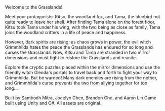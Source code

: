 Welcome to the Grasslands!

Meet your protagonists: Kitsu, the woodland fox, and Tama, the bluebird not quite ready to leave her shell. After finding Tama alone on the forest floor, Kitsu took Tama under his wing; with the two being as close as family, Tama joins the woodland critters in a life of peace and happiness.

However, dark spirits are rising; as chaos grows in power, the evil witch Grimmhilda hates the peace the Grasslands has endured for so long and curses the Grasslands. Now, Kitsu and Tama are stranded in two mirror dimensions and must fight to restore the Grasslands and reunite.

Explore the cryptic puzzles placed within the mirror dimensions and use the friendly witch Glenda's portals to travel back and forth to fight your way to Grimmhilda. But be warned! Many dark enemies are rising from the nether, and Grimmhilda's curse prevents the two from allying together for too long...


Built by Sambodh Mitra, Jocelyn Chen, Brandon Cho, and Aaron Lin
Game built using Unity and C#. All assets are original.
